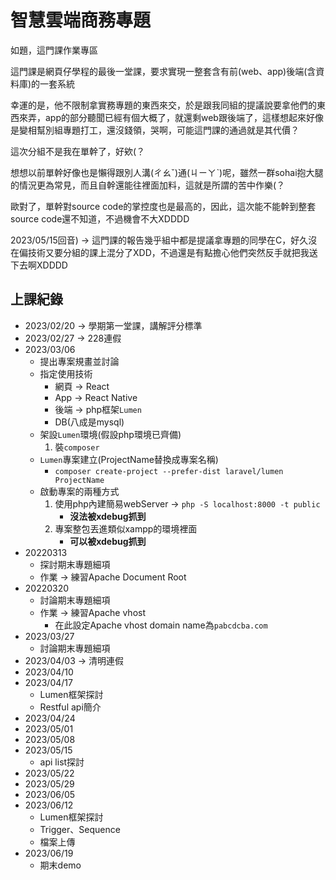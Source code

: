 # 智慧雲端商務專題

如題，這門課作業專區

這門課是網頁仔學程的最後一堂課，要求實現一整套含有前(web、app)後端(含資料庫)的一套系統

幸運的是，他不限制拿實務專題的東西來交，於是跟我同組的提議說要拿他們的東西來弄，app的部分聽聞已經有個大概了，就還剩web跟後端了，這樣想起來好像是變相幫別組專題打工，還沒錢領，哭啊，可能這門課的通過就是其代價？

這次分組不是我在單幹了，好欸(？

想想以前單幹好像也是懶得跟別人溝(ㄔㄠˇ)通(ㄐㄧㄚˋ)呢，雖然一群sohai抱大腿的情況更為常見，而且自幹還能往裡面加料，這就是所謂的苦中作樂(？

歐對了，單幹對source code的掌控度也是最高的，因此，這次能不能幹到整套source code還不知道，不過機會不大XDDDD



2023/05/15回音) $\rightarrow$ 這門課的報告幾乎組中都是提議拿專題的同學在C，好久沒在偏技術又要分組的課上混分了XDD，不過還是有點擔心他們突然反手就把我送下去啊XDDDD



## 上課紀錄

- 2023/02/20 $\rightarrow$ 學期第一堂課，講解評分標準
- 2023/02/27 $\rightarrow$ 228連假
- 2023/03/06
  - 提出專案規畫並討論
  - 指定使用技術
    - 網頁 $\rightarrow$ React
    - App $\rightarrow$ React Native
    - 後端 $\rightarrow$ php框架`Lumen`
    - DB(八成是mysql)
  - 架設`Lumen`環境(假設php環境已齊備)
    1. 裝`composer`
  - `Lumen`專案建立(ProjectName替換成專案名稱)
    - `composer create-project --prefer-dist laravel/lumen ProjectName`
  - 啟動專案的兩種方式
    1. 使用php內建簡易webServer $\rightarrow$ `php -S localhost:8000 -t public`
       - **沒法被xdebug抓到**
    2. 專案整包丟進類似xampp的環境裡面
       - **可以被xdebug抓到**
- 20220313
  - 探討期末專題細項
  - 作業 $\rightarrow$ 練習Apache Document Root
- 20220320
  - 討論期末專題細項
  - 作業 $\rightarrow$ 練習Apache vhost
    - 在此設定Apache vhost domain name為`pabcdcba.com`
- 2023/03/27
  - 討論期末專題細項
- 2023/04/03 $\rightarrow$ 清明連假
- 2023/04/10
- 2023/04/17
  - Lumen框架探討
  - Restful api簡介
- 2023/04/24
- 2023/05/01
- 2023/05/08
- 2023/05/15
  - api list探討
- 2023/05/22
- 2023/05/29
- 2023/06/05
- 2023/06/12
  - Lumen框架探討
  - Trigger、Sequence
  - 檔案上傳
- 2023/06/19
  - 期末demo